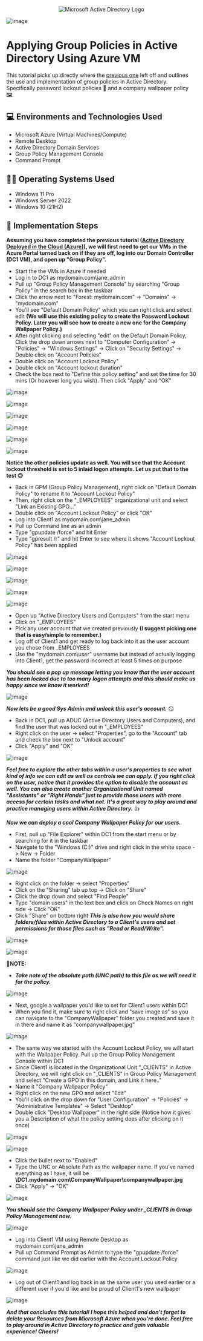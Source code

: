 <p align="center">
<img src="https://i.imgur.com/pU5A58S.png" alt="Microsoft Active Directory Logo"/>
</p>

![image](https://github.com/user-attachments/assets/0d08fdec-00b1-4b18-a9fe-1e0aa6d5b572)


<h1>Applying Group Policies in Active Directory Using Azure VM</h1>
This tutorial picks up directly where the <a href="https://github.com/JoshuaSchlegel/configure-ad">previous one</a> left off and outlines the use and implementation of group policies in Active Directory. Specifically password lockout policies 🔐 and a company wallpaper policy 🖼️. 

<h2>💻 Environments and Technologies Used</h2>

- Microsoft Azure (Virtual Machines/Compute)
- Remote Desktop
- Active Directory Domain Services
- Group Policy Management Console
- Command Prompt

<h2>👨‍💻 Operating Systems Used </h2>

- Windows 11 Pro
- Windows Server 2022
- Windows 10 (21H2)

<h2>🧰 Implementation Steps</h2>

**Assuming you have completed the previous tutorial (<a href="https://github.com/JoshuaSchlegel/configure-ad">Active Directory Deployed in the Cloud (Azure)</a>), we will first need to get our VMs in the Azure Portal turned back on if they are off, log into our Domain Controller (DC1 VM), and open up "Group Policy".**

- Start the the VMs in Azure if needed
- Log in to DC1 as mydomain.com\jane_admin
- Pull up "Group Policy Management Console" by searching "Group Policy" in the search box in the taskbar
- Click the arrow next to "Forest: mydomain.com" -> "Domains" -> "mydomain.com"
- You'll see "Default Domain Policy" which you can right click and select edit **(We will use this existing policy to create the Password Lockout Policy. Later you will see how to create a new one for the Company Wallpaper Policy.)**
- After right clicking and selecting "edit" on the Default Domain Policy, Click the drop down arrows next to "Computer Configuration" -> "Policies" -> "Windows Settings" -> Click on "Security Settings" -> Double click on "Account Policies"
- Double click on "Account Lockout Policy"
- Double click on "Account lockout duration"
- Check the box next to "Define this policy setting" and set the time for 30 mins (Or however long you wish). Then click "Apply" and "OK"



![image](https://github.com/user-attachments/assets/28668c5e-79d4-4234-a8ab-4fd63f697b83)

![image](https://github.com/user-attachments/assets/eeeab035-0c87-4790-b51e-17d3616760b2)

![image](https://github.com/user-attachments/assets/870fbe89-b26d-4f82-81ad-7f8c357a86e1)

![image](https://github.com/user-attachments/assets/fded6875-c3be-44f3-9b3b-b6f8708817ac)

![image](https://github.com/user-attachments/assets/6e6da7cb-8f65-4978-b28f-487dcac3f59a)

![image](https://github.com/user-attachments/assets/4c1f96fe-1f4d-4cd7-9ca7-e0dacf49d736)

**Notice the other policies update as well. You will see that the Account lockout threshold is set to 5 inlaid logon attempts. Let us put that to the test 🙃**

- Back in GPM (Group Policy Management), right click on "Default Domain Policy" to rename it to "Account Lockout Policy"
- Then, right click on the "_EMPLOYEES" organizational unit and select "Link an Existing GPO..."
- Double click on "Account Lockout Policy" or click "OK"
- Log into Client1 as mydomain.com\jane_admin
- Pull up Command line as an admin
- Type "gpupdate /force" and hit Enter
- Type "gpresult /r"  and hit Enter to see where it shows "Account Lockout Policy" has been applied

![image](https://github.com/user-attachments/assets/cbc19b54-27c0-4bfb-a8c6-5eb44e76b41b)

![image](https://github.com/user-attachments/assets/924cecbb-7149-455f-9b66-70816b780821)

![image](https://github.com/user-attachments/assets/5855ebc4-c875-4381-99c9-bd4ab2155640)

![image](https://github.com/user-attachments/assets/ac8d948d-4a6e-4a3e-bc8b-8c585e933262)

![image](https://github.com/user-attachments/assets/30453ad3-57e0-475c-84d9-f8d74ee0cbc9)

- Open up "Active Directory Users and Computers" from the start menu
- Click on "_EMPLOYEES"
- Pick any user account that we created previously **(I suggest picking one that is easy/simple to remember.)**
- Log off of Client1 and get ready to log back into it as the user account you chose from _EMPLOYEES
- Use the "mydomain.com\user" username but instead of actually logging into Client1, get the password incorrect at least 5 times on purpose

***You should see a pop up message letting you know that the user account has been locked due to too many logon attempts and this should make us happy since we know it worked!***

  ![image](https://github.com/user-attachments/assets/e68f2a9d-c4f1-41ca-bfdc-2e05312715c1)

***Now lets be a good Sys Admin and unlock this user's account.*** 😏

- Back in DC1, pull up ADUC (Active Directory Users and Computers), and find the user that was locked out in "_EMPLOYEES"
- Right click on the user -> select "Properties", go to the "Account" tab and check the box next to "Unlock account"
- Click "Apply" and "OK"

![image](https://github.com/user-attachments/assets/c5d3f441-3b47-4aa5-b0b6-eead1cb33b47)

***Feel free to explore the other tabs within a user's properties to see what kind of info we can edit as well as controls we can apply. If you right click on the user, notice that it provides the option to disable the account as well. You can also create another Organizational Unit named "Assistants" or "Right Hands" just to provide those users with more access for certain tasks and what not. It's a great way to play around and practice managing users within Active Directory.*** 👍

***Now we can deploy a cool Company Wallpaper Policy for our users.***

- First, pull up "File Explorer" within DC1 from the start menu or by searching for it in the taskbar
- Navigate to the "Windows (C:)" drive and right click in the white space -> New -> Folder
- Name the folder "CompanyWallpaper"

![image](https://github.com/user-attachments/assets/243692b3-77a1-4b77-8cce-ce88969f1ede)


- Right click on the folder -> select "Properties"
- Click on the "Sharing" tab up top -> Click on "Share"
- Click the drop down and select "Find People"
- Type "domain users" in the text box and click on Check Names on right side -> Click "OK"
- Click "Share" on bottom right
***This is also how you would share folders/files within Active Directory to a Client's users and set permissions for those files such as "Read or Read/Write".***

![image](https://github.com/user-attachments/assets/1e594a9a-4839-41a6-aa0c-57ad3c5a2053)

![image](https://github.com/user-attachments/assets/b108e833-3911-41c1-9b9f-0df12271310b)

📝**NOTE:**
- ***Take note of the absolute path (UNC path) to this file as we will need it for the policy.***

![image](https://github.com/user-attachments/assets/8a35ef8a-4cce-44fa-addf-010f6b9e422a)

- Next, google a wallpaper you'd like to set for Client1 users within DC1 
- When you find it, make sure to right click and "save image as" so you can navigate to the "CompanyWallpaper" folder you created and save it in there and name it as "companywallpaper.jpg"

![image](https://github.com/user-attachments/assets/ec815f7b-65b4-4589-b6cc-922acca24276)

- The same way we started with the Account Lockout Policy, we will start with the Wallpaper Policy. Pull up the Group Policy Management Console within DC1
- Since Client1 is located in the Organizational Unit "_CLIENTS" in Active Directory, we will right click on "_CLIENTS" in Group Policy Management and select "Create a GPO in this domain, and Link it here.."
- Name it "Company Wallpaper Policy"
- Right click on the new GPO and select "Edit"
- You'll click on the drop down for "User Configuration" -> "Policies" -> "Administrative Templates" -> Select "Desktop"
- Double click "Desktop Wallpaper" in the right side (Notice how it gives you a Description of what the policy setting does after clicking on it once)

![image](https://github.com/user-attachments/assets/167457d1-26d1-4d8e-b874-c2196acbe861)

![image](https://github.com/user-attachments/assets/f2610f01-00b3-445a-9a2d-852970519190)

- Click the bullet next to "Enabled"
- Type the UNC or Absolute Path as the wallpaper name. If you've named everything as I have, it will be **\\DC1.mydomain.com\CompanyWallpaper\companywallpaper.jpg**
- Click "Apply" -> "OK"

![image](https://github.com/user-attachments/assets/e67eb65f-1312-4b27-97bc-80a1c0f60f7f)

***You should see the Company Wallpaper Policy under _CLIENTS in Group Policy Management now.***

![image](https://github.com/user-attachments/assets/63761e6e-0659-4dc2-9611-38ec10b249f8)

- Log into Client1 VM using Remote Desktop as mydomain.com\jane_admin
- Pull up Command Prompt as Admin to type the "gpupdate /force" command just like we did earlier with the Account Lockout Policy

![image](https://github.com/user-attachments/assets/563f5b4a-4256-469d-ab79-089d67174659)

- Log out of Client1 and log back in as the same user you used earlier or a different user if you'd like and be proud of Client1's new wallpaper

![image](https://github.com/user-attachments/assets/48a9f6ff-2807-4ba3-95d5-f388a5dce6e7)

 ***And that concludes this tutorial! I hope this helped and don't forget to delete your Resources from Microsoft Azure when you're done. Feel free to play around in Active Directory to practice and gain valuable experience! Cheers!***
